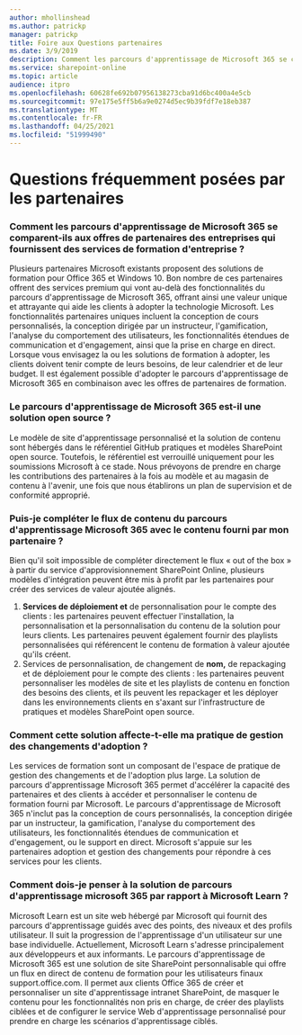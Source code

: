 ```yaml
---
author: mhollinshead
ms.author: patrickp
manager: patrickp
title: Foire aux Questions partenaires
ms.date: 3/9/2019
description: Comment les parcours d'apprentissage de Microsoft 365 se comparent-ils aux offres de partenaires des entreprises qui fournissent des services de formation d'entreprise ?
ms.service: sharepoint-online
ms.topic: article
audience: itpro
ms.openlocfilehash: 60628fe692b07956138273cba91d6bc400a4e5cb
ms.sourcegitcommit: 97e175e5ff5b6a9e0274d5ec9b39fdf7e18eb387
ms.translationtype: MT
ms.contentlocale: fr-FR
ms.lasthandoff: 04/25/2021
ms.locfileid: "51999490"
---
```

# <a name="partner-frequently-asked-questions"></a>Questions fréquemment posées par les partenaires

### <a name="how-does-microsoft-365-learning-pathways-compare-to-partner-offerings-from-companies-that-provide-enterprise-training-services"></a>Comment les parcours d'apprentissage de Microsoft 365 se comparent-ils aux offres de partenaires des entreprises qui fournissent des services de formation d'entreprise ?
Plusieurs partenaires Microsoft existants proposent des solutions de formation pour Office 365 et Windows 10. Bon nombre de ces partenaires offrent des services premium qui vont au-delà des fonctionnalités du parcours d'apprentissage de Microsoft 365, offrant ainsi une valeur unique et attrayante qui aide les clients à adopter la technologie Microsoft. Les fonctionnalités partenaires uniques incluent la conception de cours personnalisés, la conception dirigée par un instructeur, l'gamification, l'analyse du comportement des utilisateurs, les fonctionnalités étendues de communication et d'engagement, ainsi que la prise en charge en direct. Lorsque vous envisagez la ou les solutions de formation à adopter, les clients doivent tenir compte de leurs besoins, de leur calendrier et de leur budget. Il est également possible d'adopter le parcours d'apprentissage de Microsoft 365 en combinaison avec les offres de partenaires de formation.
 
### <a name="is-microsoft-365-learning-pathways-an-open-source-solution"></a>Le parcours d'apprentissage de Microsoft 365 est-il une solution open source ?
Le modèle de site d'apprentissage personnalisé et la solution de contenu sont hébergés dans le référentiel GitHub pratiques et modèles SharePoint open source. Toutefois, le référentiel est verrouillé uniquement pour les soumissions Microsoft à ce stade. Nous prévoyons de prendre en charge les contributions des partenaires à la fois au modèle et au magasin de contenu à l'avenir, une fois que nous établirons un plan de supervision et de conformité approprié.  

### <a name="can-i-supplement-the-microsoft-365-learning-pathways-content-feed-with-my-partner-provided-content"></a>Puis-je compléter le flux de contenu du parcours d'apprentissage Microsoft 365 avec le contenu fourni par mon partenaire ? 
Bien qu'il soit impossible de compléter directement le flux « out of the box » à partir du service d'approvisionnement SharePoint Online, plusieurs modèles d'intégration peuvent être mis à profit par les partenaires pour créer des services de valeur ajoutée alignés.

1. **Services de déploiement et** de personnalisation pour le compte des clients : les partenaires peuvent effectuer l'installation, la personnalisation et la personnalisation du contenu de la solution pour leurs clients. Les partenaires peuvent également fournir des playlists personnalisées qui référencent le contenu de formation à valeur ajoutée qu'ils créent. 
2. Services de personnalisation, de changement de **nom,** de repackaging et de déploiement pour le compte des clients : les partenaires peuvent personnaliser les modèles de site et les playlists de contenu en fonction des besoins des clients, et ils peuvent les repackager et les déployer dans les environnements clients en s'axant sur l'infrastructure de pratiques et modèles SharePoint open source. 

### <a name="how-does-this-solution-affect-my-adoption-change-management-practice"></a>Comment cette solution affecte-t-elle ma pratique de gestion des changements d'adoption ? 
Les services de formation sont un composant de l'espace de pratique de gestion des changements et de l'adoption plus large. La solution de parcours d'apprentissage Microsoft 365 permet d'accélérer la capacité des partenaires et des clients à accéder et personnaliser le contenu de formation fourni par Microsoft. Le parcours d'apprentissage de Microsoft 365 n'inclut pas la conception de cours personnalisés, la conception dirigée par un instructeur, la gamification, l'analyse du comportement des utilisateurs, les fonctionnalités étendues de communication et d'engagement, ou le support en direct. Microsoft s'appuie sur les partenaires adoption et gestion des changements pour répondre à ces services pour les clients. 

### <a name="how-should-i-think-of-the-microsoft-365-learning-pathways-solution-with-respect-to-microsoft-learn"></a>Comment dois-je penser à la solution de parcours d'apprentissage microsoft 365 par rapport à Microsoft Learn ?
Microsoft Learn est un site web hébergé par Microsoft qui fournit des parcours d'apprentissage guidés avec des points, des niveaux et des profils utilisateur. Il suit la progression de l'apprentissage d'un utilisateur sur une base individuelle. Actuellement, Microsoft Learn s'adresse principalement aux développeurs et aux informants. Le parcours d'apprentissage de Microsoft 365 est une solution de site SharePoint personnalisable qui offre un flux en direct de contenu de formation pour les utilisateurs finaux support.office.com. Il permet aux clients Office 365 de créer et personnaliser un site d'apprentissage intranet SharePoint, de masquer le contenu pour les fonctionnalités non pris en charge, de créer des playlists ciblées et de configurer le service Web d'apprentissage personnalisé pour prendre en charge les scénarios d'apprentissage ciblés.
